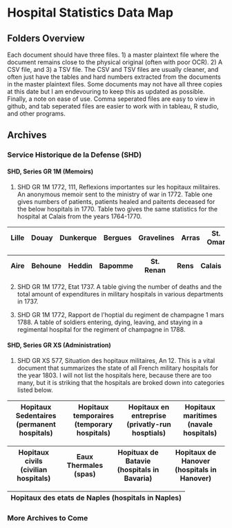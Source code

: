 # Hospital Statistics Data Map 

## Folders Overview
Each document should have three files. 1) a master plaintext file where the document remains close to the physical original (often with poor OCR). 2) A CSV file, and 3) a TSV file. The CSV and TSV files are usually cleaner, and often just have the tables and hard numbers extracted from the documents in the master plaintext files. Some documents may not have all three copies at this date but I am endevouring to keep this as updated as possible. Finally, a note on ease of use. Comma seperated files are easy to view in github, and tab seperated files are easier to work with in tableau, R studio, and other programs.

## Archives 

### Service Historique de la Defense (SHD)

#### SHD, Series GR 1M (Memoirs) 
1. SHD GR 1M 1772, 111, Reflexions importantes sur les hopitaux militaires. An anonymous memoir sent to the ministry of war in 1772. Table one gives numbers of patients, patients healed and paitents deceased for the below hospitals in 1770. Table two gives the same statistics for the hospital at Calais from the years 1764-1770.  

Lille|Douay|Dunkerque|Bergues|Gravelines|Arras|St. Omar|
-----|-----|---------|-------|----------|-----|--------|

Aire|Behoune|Heddin|Bapomme|St. Renan|Rens|Calais|
----|-------|------|-------|---------|----|------|

2. SHD GR 1M 1772, Etat 1737. A table giving the number of deaths and the total amount of expenditures in military hospitals in various departments in 1737. 

3. SHD GR 1M 1772, Rapport de l'hoptial du regiment de champagne 1 mars 1788. A table of soldiers entering, dying, leaving, and staying in a regimental hospital for the regiment of champagne in 1788. 

#### SHD, Series GR XS (Administration)
1. SHD GR XS 577, Situation des hopitaux militaires, An 12. This is a vital document that summarizes the state of all French military hospitals for the year 1803. I will not list the hospitals here, because there are too many, but it is striking that the hospitals are broked down into categories listed below. 

Hopitaux Sedentaires (permanent hospitals)|Hopitaux temporaires (temporary hospitals)|Hopitaux en entreprise (privatly-run hosptials)| Hopitaux maritimes (navale hospitals)|
------------------------------------------|------------------------------------------|-----------------------------------------------|--------------------------------------|

Hopitaux civils (civilian hospitals)|Eaux Thermales (spas)|Hopituax de Batavie (hospitals in Bavaria)| Hopitaux de Hanover (hospitals in Hanover)| 
------------------------------------|---------------------|------------------------------------------|-------------------------------------------|

Hopitaux des etats de Naples (hospitals in Naples)|   
--------------------------------------------------|

### More Archives to Come 
